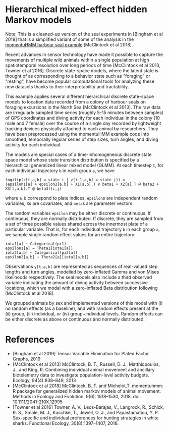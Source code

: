 # Hierarchical mixed-effect hidden Markov models

Note: This is a cleaned-up version of the seal experiments in [Bingham et al 2019] that is a simplified variant of some of the analysis in the [momentuHMM harbour seal example](https://github.com/bmcclintock/momentuHMM/blob/master/vignettes/harbourSealExample.R) [McClintock et al 2018].

Recent advances in sensor technology have made it possible to capture the movements of multiple wild animals within a single population at high spatiotemporal resolution over long periods of time [McClintock et al 2013, Towner et al 2016]. Discrete state-space models, where the latent state is thought of as corresponding to a behavior state such as "foraging" or "resting", have become popular computational tools for analyzing these new datasets thanks to their interpretability and tractability.

This example applies several different hierarchical discrete state-space models to location data recorded from a colony of harbour seals on foraging excursions in the North Sea [McClintock et al 2013].
The raw data are irregularly sampled time series (roughly 5-15 minutes between samples) of GPS coordinates and diving activity for each individual in the colony (10 male and 7 female) over the course of a single day recorded by lightweight tracking devices physically attached to each animal by researchers. They have been preprocessed using the momentuHMM example code into smoothed, temporally regular series of step sizes, turn angles, and diving activity for each individual.

The models are special cases of a time-inhomogeneous discrete state space model
whose state transition distribution is specified by a hierarchical generalized linear mixed model (GLMM).
At each timestep `t`, for each individual trajectory `b` in each group `a`, we have

```
logit(p(z[t,a,b] = state i | z[t-1,a,b] = state j)) =
(epsilon1[a] + epsilon2[a,b] + X1[a,b].T @ beta1 + X2[a].T @ beta2 + X3[t,a,b].T @ beta3)[i,j]
```

where `a,b` correspond to plate indices, `epsilon`s are independent random variables, `X`s are covariates, and `beta`s are parameter vectors.

The random variables `epsilon` may be either discrete or continuous.
If continuous, they are normally distributed.
If discrete, they are sampled from a set of three possible values shared across the innermost plate of a particular variable.
That is, for each individual trajectory `b` in each group `a`, we sample single random effect values for an entire trajectory:

```
iota1[a] ~ Categorical(pi1)
epsilon1[a] = Theta1[iota1[a]]
iota2[a,b] ~ Categorical(pi2[a])
epsilon2[a,b] ~ Theta2[a][iota2[a,b]]
```

Observations `y[t,a,b]` are represented as sequences of real-valued step lengths and turn angles, modelled by zero-inflated Gamma and von Mises likelihoods respectively.
The seal models also include a third observed variable indicating the amount of diving activity between successive locations, which we model with a zero-inflated Beta distribution following [McClintock et al 2018].

We grouped animals by sex and implemented versions of this model with (i) no random effects (as a baseline), and with random effects present at the (ii) group, (iii) individual, or (iv) group+individual levels. Random effects can be either discrete as above or continuous and normally distributed.

# References
* [Bingham et al 2019] Tensor Variable Elimination for Plated Factor Graphs, 2019
* [McClintock et al 2013] McClintock, B. T., Russell, D. J., Matthiopoulos, J., and King, R.  Combining individual animal movement and ancillary biotelemetry data to investigate population-level activity budgets. Ecology, 94(4):838–849, 2013
* [McClintock et al 2018] McClintock, B. T. and Michelot,T. momentuhmm: R package for generalized hidden markov models of animal movement. Methods in Ecology and  Evolution,  9(6): 1518–1530, 2018. doi: 10.1111/2041-210X.12995
* [Towner et al 2016] Towner, A. V., Leos-Barajas, V., Langrock, R., Schick, R. S., Smale, M. J., Kaschke, T., Jewell, O. J., and Papastamatiou, Y. P.  Sex-specific and individual preferences for hunting strategies in white sharks. Functional Ecology, 30(8):1397–1407, 2016.
